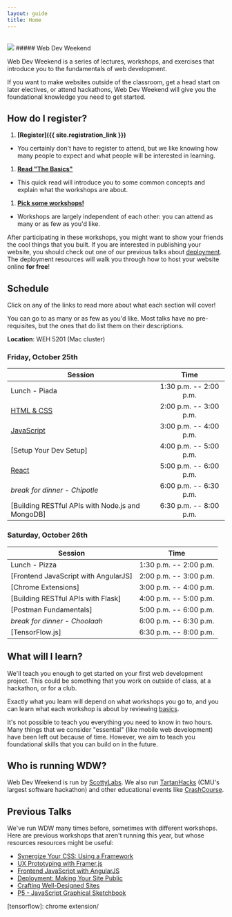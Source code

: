 ```yaml
---
layout: guide
title: Home
---
```


<br>

<img class="hero-logo" src="/wdw/assets/img/logo.svg">
##### Web Dev Weekend


Web Dev Weekend is a series of lectures, workshops, and exercises that introduce
you to the fundamentals of web development.

If you want to make websites outside of the classroom, get a head start on later
electives, or attend hackathons, Web Dev Weekend will give you the foundational
knowledge you need to get started.


## How do I register?

1. __[Register]({{ site.registration_link }})__
  - You certainly don't have to register to attend, but we like knowing how many
    people to expect and what people will be interested in learning.
1. __[Read "The Basics"][basics]__
  - This quick read will introduce you to some common concepts and explain what
    the workshops are about.
1. __[Pick some workshops!](#schedule)__
  - Workshops are largely independent of each other: you can attend as many or
    as few as you'd like.

After participating in these workshops, you might want to show your friends the
cool things that you built. If you are interested in publishing your website,
you should check out one of our previous talks about [deployment][deployment].
The deployment resources will walk you through how to host your website online
__for free__!

## Schedule

Click on any of the links to read more about what each section will cover!

You can go to as many or as few as you'd like. Most talks have no
pre-requisites, but the ones that do list them on their descriptions.

**Location**: WEH 5201 (Mac cluster)

### Friday, October 25th

| Session                                             | Time                   |
|-----------------------------------------------------|:----------------------:|
| Lunch - Piada                                       | 1:30 p.m. -- 2:00 p.m. |
| [HTML & CSS][html+css]                              | 2:00 p.m. -- 3:00 p.m. |
| [JavaScript][javascript]                            | 3:00 p.m. -- 4:00 p.m. |
| [Setup Your Dev Setup]                              | 4:00 p.m. -- 5:00 p.m. |
| [React]                                             | 5:00 p.m. -- 6:00 p.m. |
| *break for dinner - Chipotle*                       | 6:00 p.m. -- 6:30 p.m. |
| [Building RESTful APIs with Node.js and MongoDB]    | 6:30 p.m. -- 8:00 p.m. |


### Saturday, October 26th

| Session                                             | Time                   |
|-----------------------------------------------------|:----------------------:|
| Lunch - Pizza                                       | 1:30 p.m. -- 2:00 p.m. |
| [Frontend JavaScript with AngularJS]                | 2:00 p.m. -- 3:00 p.m. |
| [Chrome Extensions]                                 | 3:00 p.m. -- 4:00 p.m. |
| [Building RESTful APIs with Flask]                  | 4:00 p.m. -- 5:00 p.m. |
| [Postman Fundamentals]                              | 5:00 p.m. -- 6:00 p.m. |
| *break for dinner - Choolaah*                       | 6:00 p.m. -- 6:30 p.m. |
| [TensorFlow.js]                                     | 6:30 p.m. -- 8:00 p.m. |


## What will I learn?

We'll teach you enough to get started on your first web development project.
This could be something that you work on outside of class, at a hackathon, or
for a club.

Exactly what you learn will depend on what workshops you go to, and you can
learn what each workshop is about by reviewing [basics][basics].

It's not possible to teach you everything you need to know in two hours. Many
things that we consider "essential" (like mobile web development) have been left
out because of time. However, we aim to teach you foundational skills that you
can build on in the future.


## Who is running WDW?

Web Dev Weekend is run by [ScottyLabs](https://scottylabs.org). We also run
[TartanHacks](http://tartanhacks.com/) (CMU's largest software hackathon) and
other educational events like
[CrashCourse](https://scottylabs.org/crashcourse/).

## Previous Talks

We've run WDW many times before, sometimes with different workshops. Here are
previous workshops that aren't running this year, but whose resources resources
might be useful:

- [Synergize Your CSS: Using a Framework][css-frameworks]
- [UX Prototyping with Framer.js][framer]
- [Frontend JavaScript with AngularJS][angular]
- [Deployment: Making Your Site Public][deployment]
- [Crafting Well-Designed Sites][design]
- [P5 - JavaScript Graphical Sketchbook][p5]

[basics]: basics/
[html+css]: html+css/
[design]: design/
[p5]: p5/
[react]: react/
[css-frameworks]: css/
[javascript]: javascript/
[backend]: backend/
[deployment]: deployment/
[angular]: angular/
[framer]: prototyping/
[rest]: rest/
[tensorflow]: chrome extension/

<!-- schema.org information about the event, so it shows up in Google -->
<script type="application/ld+json">
{
  "@context": "http://schema.org/",
  "@type": "Event",
  "name": "Web Dev Weekend",
  "organizer": {
    "@type": "Organization",
    "name": "ScottyLabs",
    "sameAs": "https://scottylabs.org/"
  },
  "startDate": "2016-11-4T13:40",
  "endDate": "2016-11-5T20:00",
  "description": "A series of interactive workshops that teach the fundamentals of web development.",
  "location": {
      "@type": "Place",
      "name": "Wean Mac Cluster",
      "address": "WEH 5201"
  },
  "image": "https://scottylabs.org/wdw/assets/img/logo.svg"
  }
</script>
